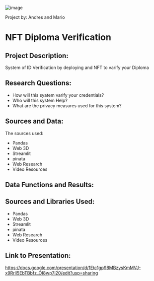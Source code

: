 ![image](https://user-images.githubusercontent.com/114365472/229645578-e2b9e291-f202-470d-9185-8ffe51daaf58.png)


Project by: Andres and Mario

# NFT Diploma Verification

## Project Description:
System of ID Verification by deploying and NFT to varify your Diploma

## Research Questions:
* How will this syatem varify your credentials?
* Who will this system Help?
* What are the privacy measures used for this system?

## Sources and Data:
The sources used:
* Pandas
* Web 3D
* Streamlit
* pinata
* Web Research
* Video Resources

## Data Functions  and Results:


## Sources and Libraries Used: 
* Pandas
* Web 3D
* Streamlit
* pinata
* Web Research
* Video Resources

## Link to Presentation:
https://docs.google.com/presentation/d/1Etc1gp98MBzysKmMVJ-x9Rrll5EbTBbfz_OI8wp7i20/edit?usp=sharing


